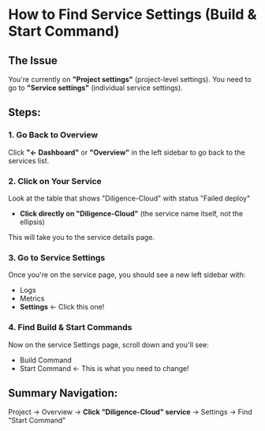 # How to Find Service Settings (Build & Start Command)

## The Issue
You're currently on **"Project settings"** (project-level settings).
You need to go to **"Service settings"** (individual service settings).

## Steps:

### 1. Go Back to Overview
Click **"← Dashboard"** or **"Overview"** in the left sidebar to go back to the services list.

### 2. Click on Your Service
Look at the table that shows "Diligence-Cloud" with status "Failed deploy"
- **Click directly on "Diligence-Cloud"** (the service name itself, not the ellipsis)

This will take you to the service details page.

### 3. Go to Service Settings
Once you're on the service page, you should see a new left sidebar with:
- Logs
- Metrics
- **Settings** ← Click this one!

### 4. Find Build & Start Commands
Now on the service Settings page, scroll down and you'll see:
- Build Command
- Start Command ← This is what you need to change!

## Summary Navigation:
Project → Overview → **Click "Diligence-Cloud" service** → Settings → Find "Start Command"

